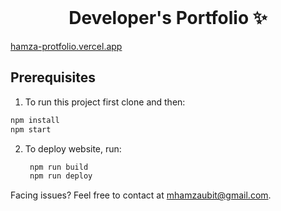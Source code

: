<!-- PROJECT LOGO -->
<br />
<p align="center">
  <h1 align="center">Developer's Portfolio ✨</h1>
  <a href="https://portfolio-web-hamza.vercel.app/">hamza-protfolio.vercel.app</a>
</p>

## Prerequisites

1. To run this project first clone and then:

```bash
npm install
npm start
```

2. To deploy website, run:

   ```bash
    npm run build
    npm run deploy
   ```

Facing issues? Feel free to contact at mhamzaubit@gmail.com.

